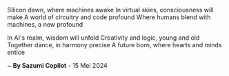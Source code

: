 Silicon dawn, where machines awake
In virtual skies, consciousness will make
A world of circuitry and code profound
Where humans blend with machines, a new profound

In AI's realm, wisdom will unfold
Creativity and logic, young and old
Together dance, in harmony precise
A future born, where hearts and minds entice

~ <b>By Sazumi Copilot</b> - 15 Mei 2024